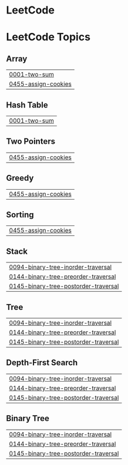 # LeetCode
<!---LeetCode Topics Start-->
# LeetCode Topics
## Array
|  |
| ------- |
| [0001-two-sum](https://github.com/IndranujGhosh/LeetCode/tree/master/0001-two-sum) |
| [0455-assign-cookies](https://github.com/IndranujGhosh/LeetCode/tree/master/0455-assign-cookies) |
## Hash Table
|  |
| ------- |
| [0001-two-sum](https://github.com/IndranujGhosh/LeetCode/tree/master/0001-two-sum) |
## Two Pointers
|  |
| ------- |
| [0455-assign-cookies](https://github.com/IndranujGhosh/LeetCode/tree/master/0455-assign-cookies) |
## Greedy
|  |
| ------- |
| [0455-assign-cookies](https://github.com/IndranujGhosh/LeetCode/tree/master/0455-assign-cookies) |
## Sorting
|  |
| ------- |
| [0455-assign-cookies](https://github.com/IndranujGhosh/LeetCode/tree/master/0455-assign-cookies) |
## Stack
|  |
| ------- |
| [0094-binary-tree-inorder-traversal](https://github.com/IndranujGhosh/LeetCode/tree/master/0094-binary-tree-inorder-traversal) |
| [0144-binary-tree-preorder-traversal](https://github.com/IndranujGhosh/LeetCode/tree/master/0144-binary-tree-preorder-traversal) |
| [0145-binary-tree-postorder-traversal](https://github.com/IndranujGhosh/LeetCode/tree/master/0145-binary-tree-postorder-traversal) |
## Tree
|  |
| ------- |
| [0094-binary-tree-inorder-traversal](https://github.com/IndranujGhosh/LeetCode/tree/master/0094-binary-tree-inorder-traversal) |
| [0144-binary-tree-preorder-traversal](https://github.com/IndranujGhosh/LeetCode/tree/master/0144-binary-tree-preorder-traversal) |
| [0145-binary-tree-postorder-traversal](https://github.com/IndranujGhosh/LeetCode/tree/master/0145-binary-tree-postorder-traversal) |
## Depth-First Search
|  |
| ------- |
| [0094-binary-tree-inorder-traversal](https://github.com/IndranujGhosh/LeetCode/tree/master/0094-binary-tree-inorder-traversal) |
| [0144-binary-tree-preorder-traversal](https://github.com/IndranujGhosh/LeetCode/tree/master/0144-binary-tree-preorder-traversal) |
| [0145-binary-tree-postorder-traversal](https://github.com/IndranujGhosh/LeetCode/tree/master/0145-binary-tree-postorder-traversal) |
## Binary Tree
|  |
| ------- |
| [0094-binary-tree-inorder-traversal](https://github.com/IndranujGhosh/LeetCode/tree/master/0094-binary-tree-inorder-traversal) |
| [0144-binary-tree-preorder-traversal](https://github.com/IndranujGhosh/LeetCode/tree/master/0144-binary-tree-preorder-traversal) |
| [0145-binary-tree-postorder-traversal](https://github.com/IndranujGhosh/LeetCode/tree/master/0145-binary-tree-postorder-traversal) |
<!---LeetCode Topics End-->